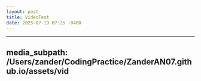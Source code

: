 ```yaml
---
layout: post
title: VideoTest
date: 2025-07-19 07:25 -0400
---
```

---
media_subpath: /Users/zander/CodingPractice/ZanderAN07.github.io/assets/vid
---